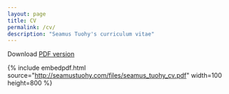 ```yaml
---
layout: page
title: CV
permalink: /cv/
description: "Seamus Tuohy's curriculum vitae"
---
```


Download [PDF version](http://seamustuohy.com/files/seamus_tuohy_cv.pdf)

{% include embedpdf.html source="http://seamustuohy.com/files/seamus_tuohy_cv.pdf" width=100 height=800 %}
